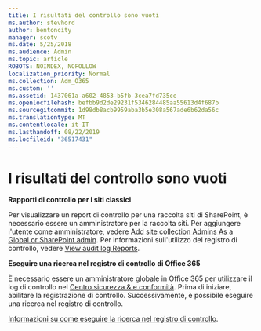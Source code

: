 ```yaml
---
title: I risultati del controllo sono vuoti
ms.author: stevhord
author: bentoncity
manager: scotv
ms.date: 5/25/2018
ms.audience: Admin
ms.topic: article
ROBOTS: NOINDEX, NOFOLLOW
localization_priority: Normal
ms.collection: Adm_O365
ms.custom: ''
ms.assetid: 1437061a-a602-4853-b5fb-3cea7fd735ce
ms.openlocfilehash: befbb9d2de29231f5346284485aa55613d4f687b
ms.sourcegitcommit: 1d98db8acb9959aba3b5e308a567ade6b62da56c
ms.translationtype: MT
ms.contentlocale: it-IT
ms.lasthandoff: 08/22/2019
ms.locfileid: "36517431"
---
```

# <a name="auditing-results-are-blank"></a>I risultati del controllo sono vuoti

 **Rapporti di controllo per i siti classici**
  
Per visualizzare un report di controllo per una raccolta siti di SharePoint, è necessario essere un amministratore per la raccolta siti. Per aggiungere l'utente come amministratore, vedere [Add site collection Admins As a Global or SharePoint admin](https://go.microsoft.com/fwlink/?linkid=869390). Per informazioni sull'utilizzo del registro di controllo, vedere [View audit log Reports](https://go.microsoft.com/fwlink/?linkid=395237). 
  
 **Eseguire una ricerca nel registro di controllo di Office 365**
  
È necessario essere un amministratore globale in Office 365 per utilizzare il log di controllo nel [Centro sicurezza &amp; e conformità](https://protection.office.com). Prima di iniziare, abilitare la registrazione di controllo. Successivamente, è possibile eseguire una ricerca nel registro di controllo. 
  
[Informazioni su come eseguire la ricerca nel registro di controllo](https://go.microsoft.com/fwlink/?linkid=708432).
  

